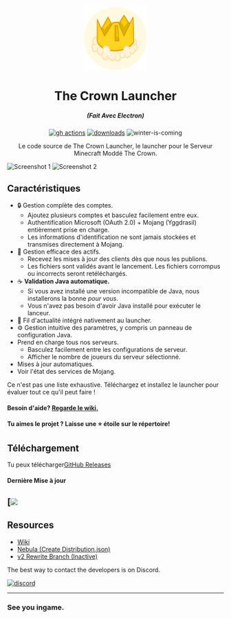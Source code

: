 <p align="center"><img src="./app/assets/images/SealCircle.png" width="150px" height="150px" alt="Louxa16"></p>

<h1 align="center">The Crown Launcher</h1>

<em><h5 align="center">(Fait Avec Electron)</h5></em>

[<p align="center"><img src="https://img.shields.io/github/actions/workflow/status/dscalzi/HeliosLauncher/build.yml?branch=master&style=for-the-badge" alt="gh actions">](https://github.com/dscalzi/HeliosLauncher/actions) [<img src="https://img.shields.io/github/downloads/dscalzi/HeliosLauncher/total.svg?style=for-the-badge" alt="downloads">](https://github.com/Louxa16/TheCrownLauncher/releases) <img src="https://forthebadge.com/images/badges/winter-is-coming.svg"  height="28px" alt="winter-is-coming"></p>

<p align="center">Le code source de The Crown Launcher, le launcher pour le Serveur Minecraft Moddé The Crown.</p>

![Screenshot 1](https://i.imgur.com/6o7SmH6.png)
![Screenshot 2](https://i.imgur.com/x3B34n1.png)

## Caractéristiques

* 🔒 Gestion complète des comptes.
  * Ajoutez plusieurs comptes et basculez facilement entre eux.
  * Authentification Microsoft (OAuth 2.0) + Mojang (Yggdrasil) entièrement prise en charge.
  * Les informations d'identification ne sont jamais stockées et transmises directement à Mojang.
* 📂 Gestion efficace des actifs.
  * Recevez les mises à jour des clients dès que nous les publions.
  * Les fichiers sont validés avant le lancement. Les fichiers corrompus ou incorrects seront retéléchargés.
* ☕ **Validation Java automatique.**
  * Si vous avez installé une version incompatible de Java, nous installerons la bonne *pour vous*.
  * Vous n'avez pas besoin d'avoir Java installé pour exécuter le lanceur.
* 📰 Fil d'actualité intégré nativement au launcher.
* ⚙️ Gestion intuitive des paramètres, y compris un panneau de configuration Java.
* Prend en charge tous nos serveurs.
  * Basculez facilement entre les configurations de serveur.
  * Afficher le nombre de joueurs du serveur sélectionné.
* Mises à jour automatiques.
* Voir l'état des services de Mojang.

Ce n'est pas une liste exhaustive. Téléchargez et installez le launcher pour évaluer tout ce qu'il peut faire !


#### Besoin d'aide? [Regarde le wiki.][wiki]

#### Tu aimes le projet ? Laisse une ⭐ étoile sur le répertoire!

## Téléchargement
Tu peux télécharger[GitHub Releases](https://github.com/Louxa16/TheCrownLauncher/releases)

#### Dernière Mise à jour

[![](https://img.shields.io/github/release/dscalzi/HeliosLauncher.svg?style=flat-square)
---

## Resources

* [Wiki][wiki]
* [Nebula (Create Distribution.json)][nebula]
* [v2 Rewrite Branch (Inactive)][v2branch]

The best way to contact the developers is on Discord.

[![discord](https://discordapp.com/api/guilds/211524927831015424/embed.png?style=banner3)][discord]

---

### See you ingame.


[nodejs]: https://nodejs.org/en/ 'Node.js'
[vscode]: https://code.visualstudio.com/ 'Visual Studio Code'
[mainprocess]: https://electronjs.org/docs/tutorial/application-architecture#main-and-renderer-processes 'Main Process'
[rendererprocess]: https://electronjs.org/docs/tutorial/application-architecture#main-and-renderer-processes 'Renderer Process'
[chromedebugger]: https://marketplace.visualstudio.com/items?itemName=msjsdiag.debugger-for-chrome 'Debugger for Chrome'
[discord]: https://discord.gg/zNWUXdt 'Discord'
[wiki]: https://github.com/dscalzi/HeliosLauncher/wiki 'wiki'
[nebula]: https://github.com/dscalzi/Nebula 'dscalzi/Nebula'
[v2branch]: https://github.com/dscalzi/HeliosLauncher/tree/ts-refactor 'v2 branch'
